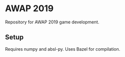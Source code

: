 # AWAP 2019

Repository for AWAP 2019 game development.

## Setup

Requires numpy and absl-py. Uses Bazel for compilation.
